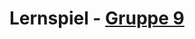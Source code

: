 # Lernspiel  -  [Gruppe 9](https://bildungsportal.sachsen.de/opal/auth/RepositoryEntry/19724402690/CourseNode/99251529532877)
